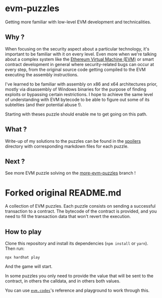 # evm-puzzles

Getting more familiar with low-level EVM development and technicalities.

## Why ?

When focusing on the security aspect about a particular technology, it's important to be familiar with it on every level. Even more when we're talking about a complex system like the [Ethereum Virtual Machine (EVM)](https://www.evm.codes/about) or smart contract development in general where security-related bugs can occur at every step, from the original source code getting compiled to the EVM executing the assembly instructions.

I've learned to be familiar with assembly on x86 and x64 architectures prior, mostly via disassembly of Windows binaries for the purpose of finding exploits or bypassing certain restrictions. I hope to achieve the same level of understanding with EVM bytecode to be able to figure out some of its subtelties (and their potential abuse !).

Starting with theses puzzle should enable me to get going on this path.

## What ?

Write-up of my solutions to the puzzles can be found in the [spoilers](/spoilers/) directory with corresponding markdown files for each puzzle.

## Next ?

See more EVM puzzle solving on the [more-evm-puzzles](https://github.com/Krow10/evm-puzzles/tree/more-evm-puzzles) branch !

# Forked original README.md

A collection of EVM puzzles. Each puzzle consists on sending a successful transaction to a contract. The bytecode of the contract is provided, and you need to fill the transaction data that won't revert the execution.

## How to play

Clone this repository and install its dependencies (`npm install` or `yarn`). Then run:

```
npx hardhat play
```

And the game will start.

In some puzzles you only need to provide the value that will be sent to the contract, in others the calldata, and in others both values.

You can use [`evm.codes`](https://www.evm.codes/)'s reference and playground to work through this.
